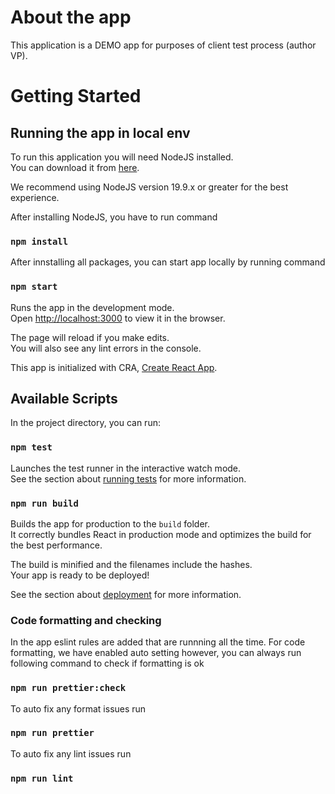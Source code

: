 # About the app
This application is a DEMO app for purposes of client test process (author VP).

# Getting Started
## Running the app in local env
To run this application you will need NodeJS installed.\
You can download it from [here](https://nodejs.org/en/download/package-manager).

We recommend using NodeJS version 19.9.x or greater for the best experience.

After installing NodeJS, you have to run command
### `npm install`

After innstalling all packages, you can start app locally by running command
### `npm start`

Runs the app in the development mode.\
Open [http://localhost:3000](http://localhost:3000) to view it in the browser.

The page will reload if you make edits.\
You will also see any lint errors in the console.

This app is initialized with CRA, [Create React App](https://github.com/facebook/create-react-app).

## Available Scripts

In the project directory, you can run:

### `npm test`

Launches the test runner in the interactive watch mode.\
See the section about [running tests](https://facebook.github.io/create-react-app/docs/running-tests) for more information.

### `npm run build`

Builds the app for production to the `build` folder.\
It correctly bundles React in production mode and optimizes the build for the best performance.

The build is minified and the filenames include the hashes.\
Your app is ready to be deployed!

See the section about [deployment](https://facebook.github.io/create-react-app/docs/deployment) for more information.


### Code formatting and checking
In the app eslint rules are added that are runnning all the time.
For code formatting, we have enabled auto setting however, you can always run following command to check if formatting is ok
### `npm run prettier:check`

To auto fix any format issues run
### `npm run prettier`

To auto fix any lint issues run
### `npm run lint`
